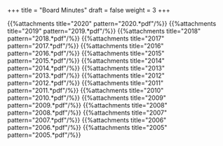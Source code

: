 +++
title = "Board Minutes"
draft = false
weight = 3
+++

{{%attachments title="2020" pattern="2020.*pdf"/%}}
{{%attachments title="2019" pattern="2019.*pdf"/%}}
{{%attachments title="2018" pattern="2018.*pdf"/%}}
{{%attachments title="2017" pattern="2017.*pdf"/%}}
{{%attachments title="2016" pattern="2016.*pdf"/%}}
{{%attachments title="2015" pattern="2015.*pdf"/%}}
{{%attachments title="2014" pattern="2014.*pdf"/%}}
{{%attachments title="2013" pattern="2013.*pdf"/%}}
{{%attachments title="2012" pattern="2012.*pdf"/%}}
{{%attachments title="2011" pattern="2011.*pdf"/%}}
{{%attachments title="2010" pattern="2010.*pdf"/%}}
{{%attachments title="2009" pattern="2009.*pdf"/%}}
{{%attachments title="2008" pattern="2008.*pdf"/%}}
{{%attachments title="2007" pattern="2007.*pdf"/%}}
{{%attachments title="2006" pattern="2006.*pdf"/%}}
{{%attachments title="2005" pattern="2005.*pdf"/%}}